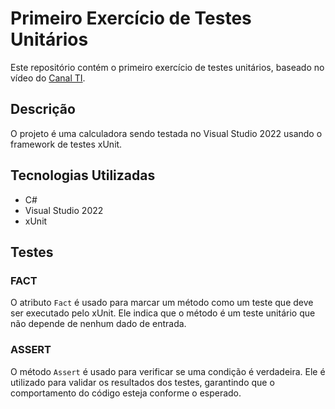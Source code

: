 # Primeiro Exercício de Testes Unitários

Este repositório contém o primeiro exercício de testes unitários, baseado no vídeo do [Canal TI](https://www.youtube.com/watch?v=40TujcOnLdQ&list=TLPQMjcwMTIwMjXYfBq5kaiMkQ&index=3).

## Descrição

O projeto é uma calculadora sendo testada no Visual Studio 2022 usando o framework de testes xUnit.

## Tecnologias Utilizadas

- C#
- Visual Studio 2022
- xUnit

## Testes

### FACT
O atributo `Fact` é usado para marcar um método como um teste que deve ser executado pelo xUnit. Ele indica que o método é um teste unitário que não depende de nenhum dado de entrada.

### ASSERT
O método `Assert` é usado para verificar se uma condição é verdadeira. Ele é utilizado para validar os resultados dos testes, garantindo que o comportamento do código esteja conforme o esperado.
